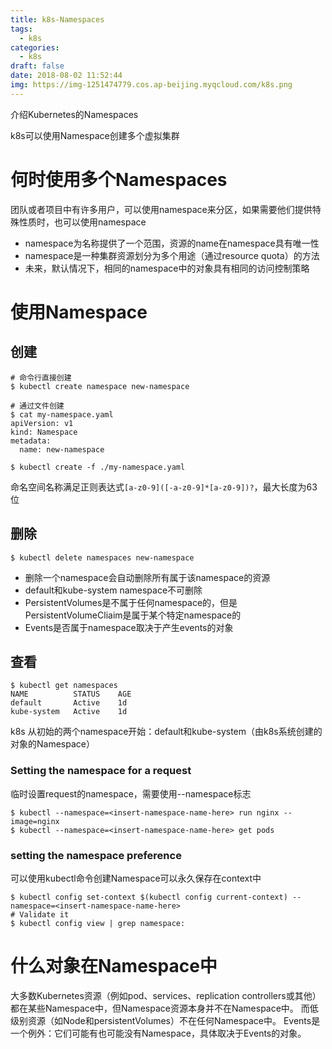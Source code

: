 ```yaml
---
title: k8s-Namespaces
tags:
  - k8s
categories:
  - k8s
draft: false
date: 2018-08-02 11:52:44
img: https://img-1251474779.cos.ap-beijing.myqcloud.com/k8s.png
---
```

介绍Kubernetes的Namespaces
<!--more-->
k8s可以使用Namespace创建多个虚拟集群
# 何时使用多个Namespaces
团队或者项目中有许多用户，可以使用namespace来分区，如果需要他们提供特殊性质时，也可以使用namespace
- namespace为名称提供了一个范围，资源的name在namespace具有唯一性
- namespace是一种集群资源划分为多个用途（通过resource quota）的方法
- 未来，默认情况下，相同的namespace中的对象具有相同的访问控制策略

# 使用Namespace
## 创建

```shell
# 命令行直接创建
$ kubectl create namespace new-namespace

# 通过文件创建
$ cat my-namespace.yaml
apiVersion: v1
kind: Namespace
metadata:
  name: new-namespace

$ kubectl create -f ./my-namespace.yaml
```
命名空间名称满足正则表达式`[a-z0-9]([-a-z0-9]*[a-z0-9])?`，最大长度为63位

## 删除
```shell
$ kubectl delete namespaces new-namespace
```
- 删除一个namespace会自动删除所有属于该namespace的资源
- default和kube-system namespace不可删除
- PersistentVolumes是不属于任何namespace的，但是PersistentVolumeCliaim是属于某个特定namespace的
- Events是否属于namespace取决于产生events的对象


## 查看
```shell
$ kubectl get namespaces
NAME          STATUS    AGE
default       Active    1d
kube-system   Active    1d
```
k8s 从初始的两个namespace开始：default和kube-system（由k8s系统创建的对象的Namespace）

### Setting the namespace for a request
临时设置request的namespace，需要使用--namespace标志
```shell
$ kubectl --namespace=<insert-namespace-name-here> run nginx --image=nginx
$ kubectl --namespace=<insert-namespace-name-here> get pods
```

### setting the namespace preference 
可以使用kubectl命令创建Namespace可以永久保存在context中
```shell
$ kubectl config set-context $(kubectl config current-context) --namespace=<insert-namespace-name-here>
# Validate it
$ kubectl config view | grep namespace:
```


# 什么对象在Namespace中
大多数Kubernetes资源（例如pod、services、replication controllers或其他）都在某些Namespace中，但Namespace资源本身并不在Namespace中。
而低级别资源（如Node和persistentVolumes）不在任何Namespace中。
Events是一个例外：它们可能有也可能没有Namespace，具体取决于Events的对象。


